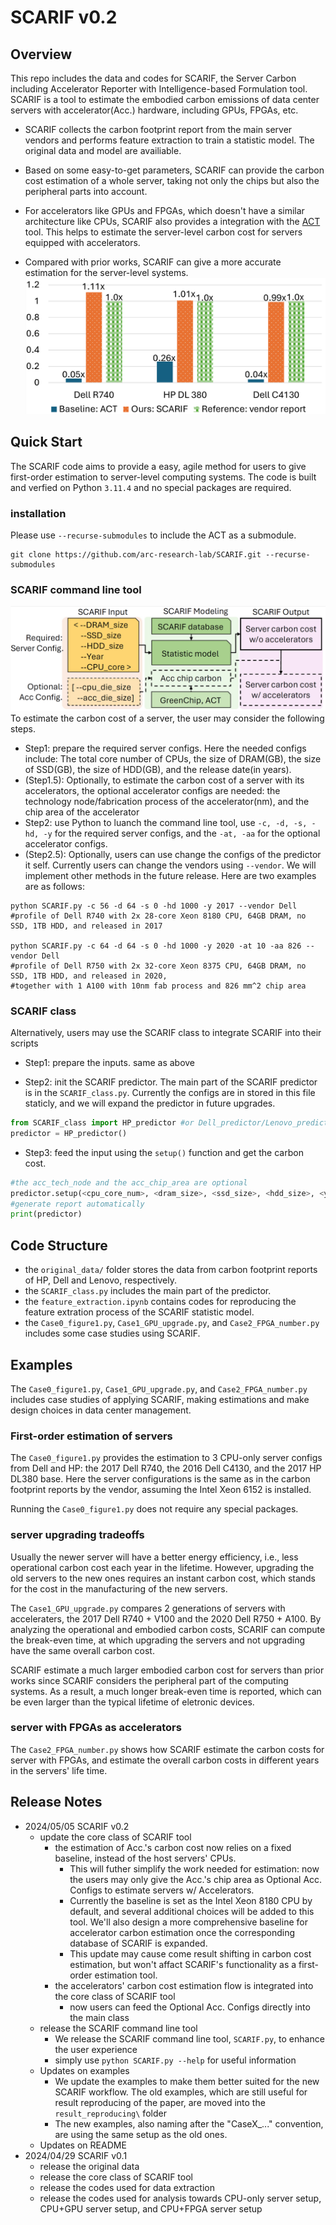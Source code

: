 # SCARIF v0.2
## Overview
This repo includes the data and codes for SCARIF, the Server Carbon including Accelerator Reporter with Intelligence-based Formulation tool. 
SCARIF is a tool to estimate the embodied carbon emissions of data center servers with accelerator(Acc.) hardware, including GPUs, FPGAs, etc.

- SCARIF collects the carbon footprint report from the main server vendors and performs feature extraction to train a statistic model. The original data and model are availiable.

- Based on some easy-to-get parameters, SCARIF can provide the carbon cost estimation of a whole server, taking not only the chips but also the peripheral parts into account.

- For accelerators like GPUs and FPGAs, which doesn't have a similar architecture like CPUs, SCARIF also provides a integration with the [ACT](https://github.com/facebookresearch/ACT) tool. This helps to estimate the server-level carbon cost for servers equipped with accelerators.

- Compared with prior works, SCARIF can give a more accurate estimation for the server-level systems.
![Performance of SCARIF on 3 different servers](figures/SCARIF_perf.png)

<!-- - By applying the SCARIF on servers of different years, the result suggests that it may takes a much longer period for new servers to 'catch up' with the old ones in terms of total carbon cost.  -->


## Quick Start
The SCARIF code aims to provide a easy, agile method for users to give first-order estimation to server-level computing systems. 
The code is built and verfied on Python `3.11.4` and no special packages are required.

### installation
Please use `--recurse-submodules` to include the ACT as a submodule.
```shell
git clone https://github.com/arc-research-lab/SCARIF.git --recurse-submodules
```

### SCARIF command line tool
![input and output of SCARIF](figures/Picture1.png)
To estimate the carbon cost of a server, the user may consider the following steps.

- Step1: prepare the required server configs. Here the needed configs include: The total core number of CPUs, the size of DRAM(GB), the size of SSD(GB), the size of HDD(GB), and the release date(in years).
- (Step1.5): Optionally, to estimate the carbon cost of a server with its accelerators, the optional accelerator configs are needed: the technology node/fabrication process of the accelerator(nm), and the chip area of the accelerator
- Step2: use Python to luanch the command line tool, use `-c, -d, -s, -hd, -y` for the required server configs, and the `-at, -aa` for the optional accelerator configs. 
- (Step2.5): Optionally, users can use change the configs of the predictor it self. Currently users can change the vendors using `--vendor`. We will implement other methods in the future release.
Here are two examples are as follows:
```shell
python SCARIF.py -c 56 -d 64 -s 0 -hd 1000 -y 2017 --vendor Dell
#profile of Dell R740 with 2x 28-core Xeon 8180 CPU, 64GB DRAM, no SSD, 1TB HDD, and released in 2017

python SCARIF.py -c 64 -d 64 -s 0 -hd 1000 -y 2020 -at 10 -aa 826 --vendor Dell
#profile of Dell R750 with 2x 32-core Xeon 8375 CPU, 64GB DRAM, no SSD, 1TB HDD, and released in 2020,
#together with 1 A100 with 10nm fab process and 826 mm^2 chip area
```

### SCARIF class
Alternatively, users may use the SCARIF class to integrate SCARIF into their scripts

- Step1: prepare the inputs. same as above

- Step2: init the SCARIF predictor. The main part of the SCARIF predictor is in the `SCARIF_class.py`. Currently the configs are in stored in this file staticly, and we will expand the predictor in future upgrades.
```python
from SCARIF_class import HP_predictor #or Dell_predictor/Lenovo_predictor
predictor = HP_predictor()
```

- Step3: feed the input using the `setup()` function and get the carbon cost.
```python
#the acc_tech_node and the acc_chip_area are optional
predictor.setup(<cpu_core_num>, <dram_size>, <ssd_size>, <hdd_size>, <year>, acc_tech_node=<acc_tech_node>,acc_chip_area=<acc_chip_area>)
#generate report automatically
print(predictor)
```

## Code Structure
- the `original_data/` folder stores the data from carbon footprint reports of HP, Dell and Lenovo, respectively.
- the `SCARIF_class.py` includes the main part of the predictor.
- the `feature_extraction.ipynb` contains codes for reproducing the feature extration process of the SCARIF statistic model.
- the `Case0_figure1.py`,  `Case1_GPU_upgrade.py`, and `Case2_FPGA_number.py` includes some case studies using SCARIF.

## Examples
The `Case0_figure1.py`,  `Case1_GPU_upgrade.py`, and `Case2_FPGA_number.py` includes case studies of applying SCARIF, making estimations and make design choices in data center management.

### First-order estimation of servers
The `Case0_figure1.py` provides the estimation to 3 CPU-only server configs from Dell and HP: the 2017 Dell R740, the 2016 Dell C4130, and the 2017 HP DL380 base. Here the server configurations is the same as in the carbon footprint reports by the vendor, assuming the Intel Xeon 6152 is installed.

Running the `Case0_figure1.py` does not require any special packages.

### server upgrading tradeoffs
Usually the newer server will have a better energy efficiency, i.e., less operational carbon cost each year in the lifetime. However, upgrading the old servers to the new ones requires an instant carbon cost, which stands for the cost in the manufacturing of the new servers.

The  `Case1_GPU_upgrade.py` compares 2 generations of servers with acceleraters, the 2017 Dell R740 + V100 and the 2020 Dell R750 + A100. By analyzing the operational and embodied carbon costs, SCARIF can compute the break-even time, at which upgrading the servers and not upgrading have the same overall carbon cost.

SCARIF estimate a much larger embodied carbon cost for servers than prior works since SCARIF considers the peripheral part of the computing systems. As a result, a much longer break-even time is reported, which can be even larger than the typical lifetime of eletronic devices.

### server with FPGAs as accelerators
The `Case2_FPGA_number.py` shows how SCARIF estimate the carbon costs for server with FPGAs, and estimate the overall carbon costs in different years in the servers' life time.


## Release Notes
- 2024/05/05 SCARIF v0.2
    - update the core class of SCARIF tool
        - the estimation of Acc.'s carbon cost now relies on a fixed baseline, instead of the host servers' CPUs. 
            - This will futher simplify the work needed for estimation: now the users may only give the Acc.'s chip area as Optional Acc. Configs to estimate servers w/ Accelerators.
            - Currently the baseline is set as the Intel Xeon 8180 CPU by default, and several additional choices will be added to this tool. We'll also design a more comprehensive baseline for accelerator carbon estimation once the corresponding database of SCARIF is expanded.
            - This update may cause come result shifting in carbon cost estimation, but won't affact SCARIF's functionality as a first-order estimation tool.
        - the accelerators' carbon cost estimation flow is integrated into the core class of SCARIF tool
            - now users can feed the Optional Acc. Configs directly into the main class
    - release the SCARIF command line tool
        - We release the SCARIF command line tool, `SCARIF.py`, to enhance the user experience
        - simply use `python SCARIF.py --help` for useful information
    - Updates on examples
        - We update the examples to make them better suited for the new SCARIF workflow. The old examples, which are still useful for result reproducing of the paper, are moved into the `result_reproducing\` folder
        - The new examples, also naming after the "CaseX_..." convention, are using the same setup as the old ones.
    - Updates on README
- 2024/04/29 SCARIF v0.1
    - release the original data
    - release the core class of SCARIF tool
    - release the codes used for data extraction 
    - release the codes used for analysis towards CPU-only server setup, CPU+GPU server setup, and CPU+FPGA server setup
 

